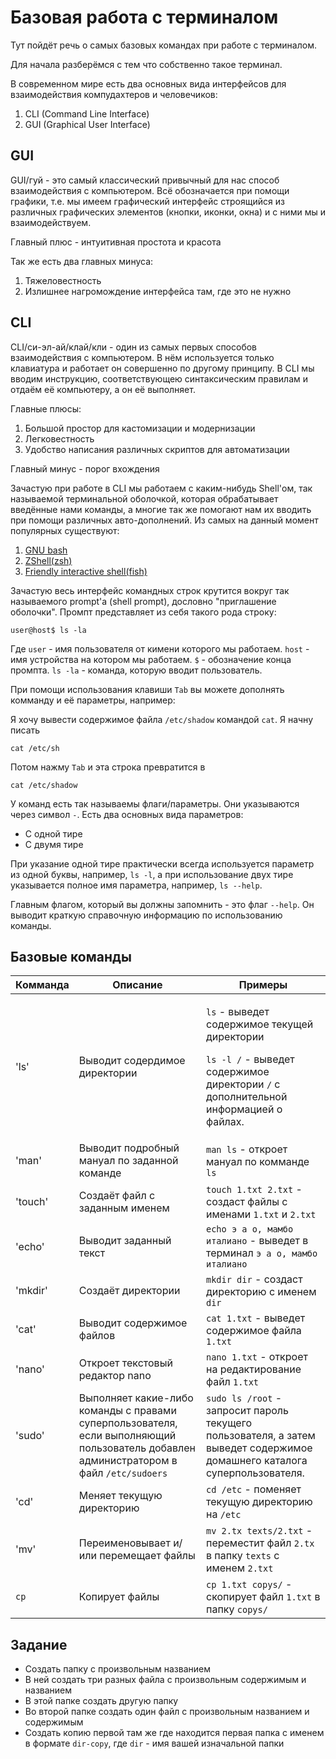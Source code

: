 # Базовая работа с терминалом

Тут пойдёт речь о самых базовых командах при работе с терминалом.

Для начала разберёмся с тем что собственно такое терминал.

В современном мире есть два основных вида интерфейсов для взаимодействия компудахтеров и человечиков:

1. CLI (Command Line Interface)
2. GUI (Graphical User Interface)

## GUI

GUI/гуй - это самый классический привычный для нас способ взаимодействия с компьютером. Всё обозначается при помощи графики, т.е. мы имеем графический интерфейс строящийся из различных графических элементов (кнопки, иконки, окна) и с ними мы и взаимодействуем.

Главный плюс - интуитивная простота и красота

Так же есть два главных минуса:

1. Тяжеловестность
2. Излишнее нагромождение интерфейса там, где это не нужно

## CLI

CLI/си-эл-ай/клай/кли - один из самых первых способов взаимодействия с компьютером. В нём используется только клавиатура и работает он совершенно по другому принципу. В CLI мы вводим инструкцию, соответствующею синтаксическим правилам и отдаём её компьютеру, а он её выполняет.

Главные плюсы:

1. Большой простор для кастомизации и модернизации
2. Легковестность
3. Удобство написания различных скриптов для автоматизации

Главный минус - порог вхождения

Зачастую при работе в CLI мы работаем с каким-нибудь Shell'ом, так называемой терминальной оболочкой, которая обрабатывает введённые нами команды, а многие так же помогают нам их вводить при помощи различных авто-дополнений. Из самых на данный момент популярных существуют:

1. [GNU bash](gnu.org/software/bash/)
2. [ZShell(zsh)](zsh.org)
3. [Friendly interactive shell(fish)](fishshell.com)

Зачастую весь интерфейс командных строк крутится вокруг так называемого prompt'а (shell prompt), дословно "приглашение оболочки". Промпт представляет из себя такого рода строку:

```
user@host$ ls -la
```

Где `user` - имя пользователя от кимени которого мы работаем. `host` - имя устройства на котором мы работаем. `$` - обозначение конца промпта. `ls -la` - команда, которую вводит пользователь.

При помощи использования клавиши `Tab` вы можете дополнять комманду и её параметры, например:

Я хочу вывести содержимое файла `/etc/shadow` командой `cat`. Я начну писать

```
cat /etc/sh
```

Потом нажму `Tab` и эта строка превратится в

```
cat /etc/shadow
```

У команд есть так называемы флаги/параметры. Они указываются через символ `-`. Есть два основных вида параметров:

* С одной тире
* С двумя тире

При указание одной тире практически всегда используется параметр из одной буквы, например, `ls -l`, а при использование двух тире указывается полное имя параметра, например, `ls --help`.

Главным флагом, который вы должны запомнить - это флаг `--help`. Он выводит краткую справочную информацию по использованию команды.

## Базовые команды

| Комманда | Описание                                                                                                                               | Примеры                                                                                                                                                                         |
| -------- | -----------------------------                                                                                                          | ------------------------------------------------------------------------------------------------------------------------------------------------------------------------------- |
| 'ls'     | Выводит содердимое директории                                                                                                          | <p><code>ls</code> - выведет содержимое текущей директории</p><p><code>ls -l /</code> - выведет содержимое директории <code>/</code> с дополнительной информацией о файлах.</p> |
| 'man'    | Выводит подробный мануал по заданной команде                                                                                           | `man ls` -  откроет мануал по комманде `ls`                                                                                                                                     |
| 'touch'  | Создаёт файл с заданным именем                                                                                                         | `touch 1.txt 2.txt` - создаст файлы с именами `1.txt` и `2.txt`                                                                                                                 |
| 'echo'   | Выводит заданный текст                                                                                                                 | `echo э а о, мамбо италиано` - выведет в терминал `э а о, мамбо италиано`                                                                                                       |
| 'mkdir'  | Создаёт директории                                                                                                                     | `mkdir dir` - создаст директорию с именем `dir`                                                                                                                                 |
| 'cat'    | Выводит содержимое файлов                                                                                                              | `cat 1.txt` - выведет содержимое файла `1.txt`                                                                                                                                  |
| 'nano'   | Откроет текстовый редактор nano                                                                                                        | `nano 1.txt` - откроет на редактирование файл `1.txt`                                                                                                                           |
| 'sudo'   | Выполняет какие-либо команды с правами суперпользователя, если выполняющий пользователь добавлен администратором в файл `/etc/sudoers` | `sudo ls /root` - запросит пароль текущего пользователя, а затем выведет содержимое домашнего каталога суперпользователя.                                                       |
| 'cd'     | Меняет текущую директорию                                                                                                              | `cd /etc` - поменяет текущую директорию на `/etc`                                                                                                                               |
| 'mv'     | Переименовывает и/или перемещает файлы                                                                                                 | `mv 2.tx texts/2.txt` -  переместит файл `2.tx` в папку `texts` с именем `2.txt`                                                                                                |
| `cp`     | Копирует файлы                                                                                                                         | `cp 1.txt copys/` - скопирует файл `1.txt` в папку `copys/`                                                                                                                     |

## Задание

* Создать папку с произвольным названием
* В ней создать три разных файла с произвольным содержимым и названием
* В этой папке создать другую папку
* Во второй папке создать один файл с произвольным названием и содержимым
* Создать копию первой там же где находится первая папка с именем в формате `dir-copy`, где `dir` - имя вашей изначальной папки
